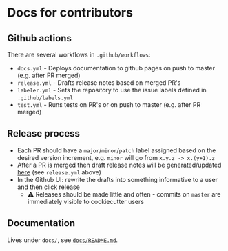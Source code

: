 # Docs for contributors

## Github actions

There are several workflows in `.github/workflows`:

- `docs.yml` - Deploys documentation to github pages on push to master (e.g. after PR merged)
- `release.yml` - Drafts release notes based on merged PR's
- `labeler.yml` - Sets the repository to use the issue labels defined in `.github/labels.yml`
- `test.yml` - Runs tests on PR's or on push to master (e.g. after PR merged)

## Release process

- Each PR should have a `major`/`minor`/`patch` label assigned based on the desired version increment, e.g. `minor` will go from `x.y.z -> x.(y+1).z`
- After a PR is merged then draft release notes will be generated/updated [here](https://github.com/nestauk/ds-cookiecutter/releases) (see `release.yml` above)
- In the Github UI: rewrite the drafts into something informative to a user and then click release
    - :warning: Releases should be made little and often - commits on `master` are immediately visible to cookiecutter users

## Documentation

Lives under `docs/`, see [`docs/README.md`](docs/README.md).